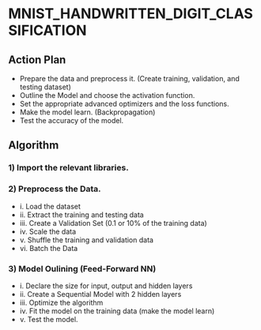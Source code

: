 # MNIST_HANDWRITTEN_DIGIT_CLASSIFICATION

## Action Plan
- Prepare the data and preprocess it. (Create training, validation, and testing dataset)
- Outline the Model and choose the activation function.
- Set the appropriate advanced optimizers and the loss functions.
- Make the model learn. (Backpropagation)
- Test the accuracy of the model.

## Algorithm
### 1) Import the relevant libraries.

### 2) Preprocess the Data.
- i. Load the dataset
- ii. Extract the training and testing data
- iii. Create a Validation Set (0.1 or 10% of the training data)
- iv. Scale the data
- v. Shuffle the training and validation data
- vi. Batch the Data

### 3) Model Oulining (Feed-Forward NN)
- i. Declare the size for input, output and hidden layers
- ii. Create a Sequential Model with 2 hidden layers
- iii. Optimize the algorithm
- iv. Fit the model on the training data (make the model learn)
- v. Test the model.
